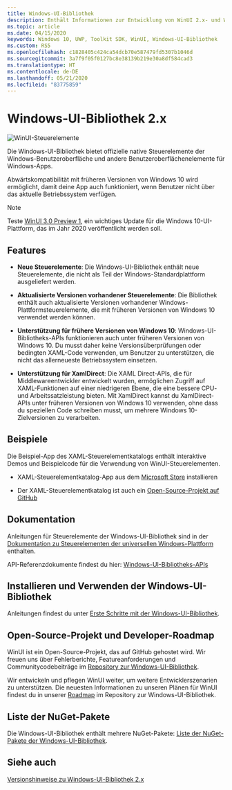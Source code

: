 ```yaml
---
title: Windows-UI-Bibliothek
description: Enthält Informationen zur Entwicklung von WinUI 2.x- und Windows-Apps.
ms.topic: article
ms.date: 04/15/2020
keywords: Windows 10, UWP, Toolkit SDK, WinUI, Windows-UI-Bibliothek
ms.custom: RS5
ms.openlocfilehash: c1828405c424ca54dcb70e587479fd5307b1046d
ms.sourcegitcommit: 3a7f9f05f0127bc8e38139b219e30a8df584cad3
ms.translationtype: HT
ms.contentlocale: de-DE
ms.lasthandoff: 05/21/2020
ms.locfileid: "83775859"
---
```

# <a name="windows-ui-library-2x"></a>Windows-UI-Bibliothek 2.x

![WinUI-Steuerelemente](images/winUI-library-767.png)

Die Windows-UI-Bibliothek bietet offizielle native Steuerelemente der Windows-Benutzeroberfläche und andere Benutzeroberflächenelemente für Windows-Apps.

Abwärtskompatibilität mit früheren Versionen von Windows 10 wird ermöglicht, damit deine App auch funktioniert, wenn Benutzer nicht über das aktuelle Betriebssystem verfügen.

> [!NOTE]
> Teste [WinUI 3.0 Preview 1](../winui3/index.md), ein wichtiges Update für die Windows 10-UI-Plattform, das im Jahr 2020 veröffentlicht werden soll.

## <a name="features"></a>Features

* **Neue Steuerelemente**: Die Windows-UI-Bibliothek enthält neue Steuerelemente, die nicht als Teil der Windows-Standardplattform ausgeliefert werden.

* **Aktualisierte Versionen vorhandener Steuerelemente**: Die Bibliothek enthält auch aktualisierte Versionen vorhandener Windows-Plattformsteuerelemente, die mit früheren Versionen von Windows 10 verwendet werden können.

* **Unterstützung für frühere Versionen von Windows 10**: Windows-UI-Bibliotheks-APIs funktionieren auch unter früheren Versionen von Windows 10. Du musst daher keine Versionsüberprüfungen oder bedingten XAML-Code verwenden, um Benutzer zu unterstützen, die nicht das allerneueste Betriebssystem einsetzen.

* **Unterstützung für XamlDirect**: Die XAML Direct-APIs, die für Middlewareentwickler entwickelt wurden, ermöglichen Zugriff auf XAML-Funktionen auf einer niedrigeren Ebene, die eine bessere CPU- und Arbeitssatzleistung bieten. Mit XamlDirect kannst du XamlDirect-APIs unter früheren Versionen von Windows 10 verwenden, ohne dass du speziellen Code schreiben musst, um mehrere Windows 10-Zielversionen zu verarbeiten.

## <a name="examples"></a>Beispiele

Die Beispiel-App des XAML-Steuerelementkatalogs enthält interaktive Demos und Beispielcode für die Verwendung von WinUI-Steuerelementen.

* XAML-Steuerelementkatalog-App aus dem [Microsoft Store](
https://www.microsoft.com/p/xaml-controls-gallery/9msvh128x2zt) installieren

* Der XAML-Steuerelementkatalog ist auch ein [Open-Source-Projekt auf GitHub](
https://github.com/Microsoft/Xaml-Controls-Gallery)

## <a name="documentation"></a>Dokumentation

Anleitungen für Steuerelemente der Windows-UI-Bibliothek sind in der [Dokumentation zu Steuerelementen der universellen Windows-Plattform](/windows/uwp/design/controls-and-patterns/) enthalten.

API-Referenzdokumente findest du hier: [Windows-UI-Bibliotheks-APIs](/uwp/api/overview/winui/)

## <a name="install-and-use-the-windows-ui-library"></a>Installieren und Verwenden der Windows-UI-Bibliothek

Anleitungen findest du unter [Erste Schritte mit der Windows-UI-Bibliothek](getting-started.md).

## <a name="open-source-and-developer-roadmap"></a>Open-Source-Projekt und Developer-Roadmap

WinUI ist ein Open-Source-Projekt, das auf GitHub gehostet wird. Wir freuen uns über Fehlerberichte, Featureanforderungen und Communitycodebeiträge im [Repository zur Windows-UI-Bibliothek](https://aka.ms/winui).

Wir entwickeln und pflegen WinUI weiter, um weitere Entwicklerszenarien zu unterstützen. Die neuesten Informationen zu unseren Plänen für WinUI findest du in unserer [Roadmap](https://github.com/microsoft/microsoft-ui-xaml/blob/master/docs/roadmap.md) im Repository zur Windows-UI-Bibliothek.

## <a name="nuget-package-list"></a>Liste der NuGet-Pakete

Die Windows-UI-Bibliothek enthält mehrere NuGet-Pakete: [Liste der NuGet-Pakete der Windows-UI-Bibliothek](nuget-packages.md).

## <a name="see-also"></a>Siehe auch

[Versionshinweise zu Windows-UI-Bibliothek 2.x](release-notes/index.md)
